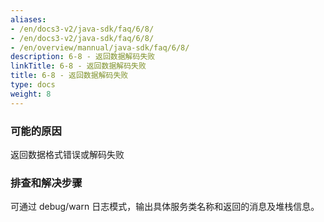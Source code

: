 ```yaml
---
aliases:
- /en/docs3-v2/java-sdk/faq/6/8/
- /en/docs3-v2/java-sdk/faq/6/8/
- /en/overview/mannual/java-sdk/faq/6/8/
description: 6-8 - 返回数据解码失败
linkTitle: 6-8 - 返回数据解码失败
title: 6-8 - 返回数据解码失败
type: docs
weight: 8
---
```








### 可能的原因

返回数据格式错误或解码失败

### 排查和解决步骤
 
可通过 debug/warn 日志模式，输出具体服务类名称和返回的消息及堆栈信息。
